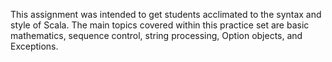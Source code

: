 This assignment was intended to get students acclimated to the syntax and style of Scala. The main topics covered within
this practice set are basic mathematics, sequence control, string processing, Option objects, and Exceptions.

